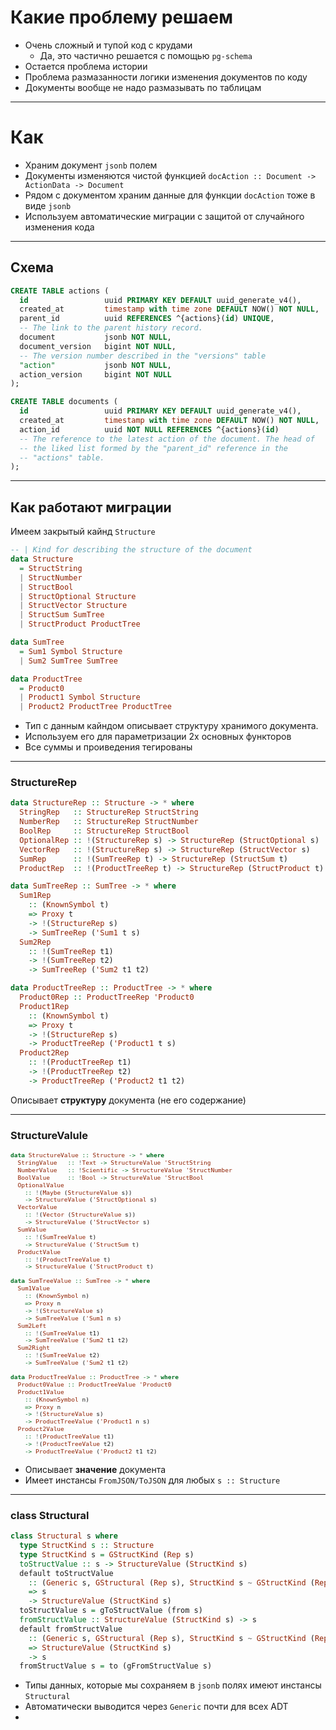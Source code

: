 # Какие проблему решаем

* Очень сложный и тупой код с крудами
  * Да, это частично решается с помощью `pg-schema`
* Остается проблема истории
* Проблема размазанности логики изменения документов по коду
* Документы вообще не надо размазывать по таблицам

---

# Как

* Храним документ `jsonb` полем
* Документы изменяются чистой функцией `docAction :: Document -> ActionData -> Document`
* Рядом с документом храним данные для функции `docAction` тоже в виде `jsonb` 
* Используем автоматические миграции с защитой от случайного изменения кода

---

<style>
  .slide { 
    font-size: 20px !important; 
  }
</style>

## Схема 

```sql
CREATE TABLE actions (
  id                 uuid PRIMARY KEY DEFAULT uuid_generate_v4(),
  created_at         timestamp with time zone DEFAULT NOW() NOT NULL,
  parent_id          uuid REFERENCES ^{actions}(id) UNIQUE,
  -- The link to the parent history record. 
  document           jsonb NOT NULL,
  document_version   bigint NOT NULL,
  -- The version number described in the "versions" table
  "action"           jsonb NOT NULL,
  action_version     bigint NOT NULL
);

CREATE TABLE documents (
  id                 uuid PRIMARY KEY DEFAULT uuid_generate_v4(),
  created_at         timestamp with time zone DEFAULT NOW() NOT NULL,
  action_id          uuid NOT NULL REFERENCES ^{actions}(id)
  -- The reference to the latest action of the document. The head of
  -- the liked list formed by the "parent_id" reference in the
  -- "actions" table.
);
```

--- 

## Как работают миграции

Имеем закрытый кайнд `Structure`

```haskell
-- | Kind for describing the structure of the document
data Structure
  = StructString
  | StructNumber
  | StructBool
  | StructOptional Structure
  | StructVector Structure
  | StructSum SumTree
  | StructProduct ProductTree

data SumTree
  = Sum1 Symbol Structure
  | Sum2 SumTree SumTree

data ProductTree
  = Product0
  | Product1 Symbol Structure
  | Product2 ProductTree ProductTree
```

* Тип с данным кайндом описывает структуру хранимого документа.
* Используем его для параметризации 2х основных функторов
* Все суммы и проиведения тегированы

--- 

### StructureRep 

```haskell
data StructureRep :: Structure -> * where
  StringRep   :: StructureRep StructString
  NumberRep   :: StructureRep StructNumber
  BoolRep     :: StructureRep StructBool
  OptionalRep :: !(StructureRep s) -> StructureRep (StructOptional s)
  VectorRep   :: !(StructureRep s) -> StructureRep (StructVector s)
  SumRep      :: !(SumTreeRep t) -> StructureRep (StructSum t)
  ProductRep  :: !(ProductTreeRep t) -> StructureRep (StructProduct t)

data SumTreeRep :: SumTree -> * where
  Sum1Rep
    :: (KnownSymbol t)
    => Proxy t
    -> !(StructureRep s)
    -> SumTreeRep ('Sum1 t s)
  Sum2Rep
    :: !(SumTreeRep t1)
    -> !(SumTreeRep t2)
    -> SumTreeRep ('Sum2 t1 t2)

data ProductTreeRep :: ProductTree -> * where
  Product0Rep :: ProductTreeRep 'Product0
  Product1Rep
    :: (KnownSymbol t)
    => Proxy t
    -> !(StructureRep s)
    -> ProductTreeRep ('Product1 t s)
  Product2Rep
    :: !(ProductTreeRep t1)
    -> !(ProductTreeRep t2)
    -> ProductTreeRep ('Product2 t1 t2)
```

Описывает **структуру** документа (не его содержание)

--- 

### StructureValule

<span style="font-size: 80%">
  
```haskell
data StructureValue :: Structure -> * where
  StringValue   :: !Text -> StructureValue 'StructString
  NumberValue   :: !Scientific -> StructureValue 'StructNumber
  BoolValue     :: !Bool -> StructureValue 'StructBool
  OptionalValue
    :: !(Maybe (StructureValue s))
    -> StructureValue ('StructOptional s)
  VectorValue
    :: !(Vector (StructureValue s))
    -> StructureValue ('StructVector s)
  SumValue
    :: !(SumTreeValue t)
    -> StructureValue ('StructSum t)
  ProductValue
    :: !(ProductTreeValue t)
    -> StructureValue ('StructProduct t)

data SumTreeValue :: SumTree -> * where
  Sum1Value
    :: (KnownSymbol n)
    => Proxy n
    -> !(StructureValue s)
    -> SumTreeValue ('Sum1 n s)
  Sum2Left
    :: !(SumTreeValue t1)
    -> SumTreeValue ('Sum2 t1 t2)
  Sum2Right
    :: !(SumTreeValue t2)
    -> SumTreeValue ('Sum2 t1 t2)

data ProductTreeValue :: ProductTree -> * where
  Product0Value :: ProductTreeValue 'Product0
  Product1Value
    :: (KnownSymbol n)
    => Proxy n
    -> !(StructureValue s)
    -> ProductTreeValue ('Product1 n s)
  Product2Value
    :: !(ProductTreeValue t1)
    -> !(ProductTreeValue t2)
    -> ProductTreeValue ('Product2 t1 t2)
```

</span>

* Описывает **значение** документа
* Имеет инстансы `FromJSON/ToJSON` для любых `s :: Structure`

--- 

### class Structural 

```haskell
class Structural s where
  type StructKind s :: Structure
  type StructKind s = GStructKind (Rep s)
  toStructValue :: s -> StructureValue (StructKind s)
  default toStructValue
    :: (Generic s, GStructural (Rep s), StructKind s ~ GStructKind (Rep s))
    => s
    -> StructureValue (StructKind s)
  toStructValue s = gToStructValue (from s)
  fromStructValue :: StructureValue (StructKind s) -> s
  default fromStructValue
    :: (Generic s, GStructural (Rep s), StructKind s ~ GStructKind (Rep s))
    => StructureValue (StructKind s)
    -> s
  fromStructValue s = to (gFromStructValue s)
```

* Типы данных, которые мы сохраняем в `jsonb` полях имеют инстансы `Structural`
* Автоматически выводится через `Generic` почти для всех ADT
* 



<!-- --- -->

<!-- # Зачем -->

<!-- * Хранить отдельные независимые документы (ордеры, клозы калькулятора) -->
<!-- * Хранить документ в виде `jsonb` поля в Postgres -->
<!-- * Хранить информацию об изменении документа (вожноможность повторно проиграть изменение) -->
<!-- * Машина состояний документа в чистой функции -->
<!--     * Гарантии что жизненный цикл не нарушится -->
<!-- * Возможность посмотреть историю изменений документа -->
<!-- * Упрощение самого документа за счет переноса информации в  -->
<!-- * Миграции -->
<!--   * Менять типы данных в коде и менять структуру документа -->
<!--   * Читать документы со старой структурой и автоматически конвертировать их в новую -->
<!--   *  -->
